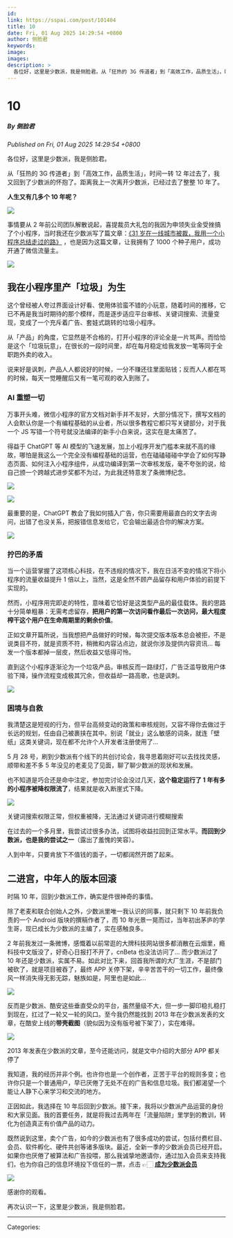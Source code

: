 ```yaml
---
id: 
link: https://sspai.com/post/101404
title: 10
date: Fri, 01 Aug 2025 14:29:54 +0800
author: 侧脸君
keywords: 
image: 
images: 
description: >
  各位好，这里是少数派，我是侧脸君。从「狂热的 3G 传道者」到「高效工作，品质生活」，时间一转 12 年过去了，我又回到了少数派的怀抱了。距离我上一次离开少数派，已经过去了整整 10 年了。人生又有几多个 10 年呢？事情要从 2 年前公司团队解散说起，喜提裁员大礼包的我因为申领失业金受挫搞了个小程序，当时我还在少数派写了篇文章：《31 岁在一线城市被裁，我用一个小程序总结走过的路》 ，也是因为这篇文章，让我拥有了 1000 个种子用户，成功开通了微信流量主。我在小程序里产「垃圾」为生这个曾经被人夸过界面设计好看、使用体验蛮不错的小玩意，随着时间的推移，它已不再是我当时期待的那个模样，而是逐步适应平台审核、关键词搜索、流量变现，变成了一个充斥着广告、套娃式跳转的垃圾小程序。从「产品」的角度，它显然是不合格的，打开小程序的评论全是一片骂声。而恰恰是这个「垃圾玩意」，在很长的一段时间里，却在每月稳定给我发放一笔等同于全职跑外卖的收入。说来好是讽刺，产品人人都说好的时候，一分不赚还往里面贴钱；反而人人都在骂的时候，每天一觉睡醒后又有一笔可观的收入到账了。AI 重塑一切万事开头难，微信小程序的官方文档对新手并不友好，大部分情况下，撰写文档的人会默认你是一个有编程基础的从业者，所以很多教程它都只写关键部分，对于我一个 JS 写错一个符号就没法编译的新手小白来说，这实在是太痛苦了。得益于 ChatGPT 等 AI 模型的飞速发展，加上小程序开发门槛本来就不高的缘故，哪怕是我这么一个完全没有编程基础的运营，也在磕磕碰碰中学会了如何写静态页面、如何注入小程序组件，从成功编译到第一次审核发版，毫不夸张的说，给自己颁一个跨越式进步奖都不为过，为此我还特意发了条微博纪念。最重要的是，ChatGPT 教会了我如何插入广告，你只需要用最直白的文字去询问，出错了也没关系，把报错信息发给它，它会输出最适合你的解决方案。拧巴的矛盾当一个运营掌握了这项核心科技，在不违规的情况下，我在日活不变的情况下将小程序的流量收益提升 1 倍以上，当然，这是全然不顾产品留存和用户体验的前提下实现的。然而，小程序用完即走的特性，意味着它恰好是这类型产品的最佳载体。我的思路十分简单粗暴：无需考虑留存，把用户的第一次访问看作最后一次访问，最大程度榨干这个用户在生命周期里的剩余价值。正如文章开篇所说，当我想把产品做好的时候，每次提交版本版本总会被拒，不是说类目不符，就是资质不符，稍微和内容沾点边，就说你涉及提供内容资讯… 每发一个版本都掉一层皮，然后收益又低得可怜。直到这个小程序逐渐沦为一个垃圾产品，审核反而一路绿灯，广告泛滥导致用户体验下降，操作流程变成极其冗余，但收益却一路高歌，也是讽刺。困境与自救我清楚这是短视的行为，但平台高频变动的政策和审核规则，又容不得你去做过于长远的规划，任由自己被裹挟在其中。别说「就业」这么敏感的词条，就连「壁纸」这类关键词，现在都不允许个人开发者注册使用了…5 月 28 号，刷到少数派有个线下的共创讨论会，我寻思着刚好可以去找找灵感，顺带和差不多 5 年没见的老麦见了见面，聊了聊少数派的现状和发展。也不知道是巧合还是命中注定，参加完讨论会没过几天，这个稳定运行了 1 年有多的小程序被降权限流了，结果就是收入断崖式下降。关键词搜索权限正常，但权重被降，无法通过关键词进行模糊搜索在过去的一个多月里，我尝试过很多办法，试图将收益拉回到正常水平。而回到少数派，也是我的尝试之一（露出了羞愧的笑容）。人到中年，只要肯放下不值钱的面子，一切都阔然开朗了起来。二进宫，中年人的版本回滚时隔 10 年，回到少数派工作，确实是件很神奇的事情。除了老麦和联合创始人之外，少数派里唯一我认识的同事，就只剩下 10 年前我负责的一个 Android 版块的撰稿作者了，而 10 年光景一晃而过，当年初出茅庐的学生哥，现已成长为少数派的主编了，实在感触良多。2 年前我发过一条微博，感慨着以前常逛的大牌科技网站很多都消散在云烟里，瘾科技中文版没了，好奇心日报打不开了，cnBeta 也没法访问了... 而少数派过了 10 年还是少数派，实属不易。如此对比下来，回首我所谓的大厂生涯，不是部门被砍了，就是项目被吞了，最终 APP 关停下架，辛辛苦苦干的一切工作，最终像风一样消失得无影无踪，魅族如是，阿里也是如此…反而是少数派、酷安这些垂直受众的平台，虽然量级不大，但一步一脚印稳扎稳打到现在，扛过了一轮又一轮的风口。至今我仍然能找到 2013 年在少数派发表的文章，在酷安上线的带壳截图（貌似因为没有版号被下架了），实在难得。2013
---
```

# 10
##### By 侧脸君
_Published on Fri, 01 Aug 2025 14:29:54 +0800_

各位好，这里是少数派，我是侧脸君。

从「狂热的 3G 传道者」到「高效工作，品质生活」，时间一转 12 年过去了，我又回到了少数派的怀抱了。距离我上一次离开少数派，已经过去了整整 10 年了。

**人生又有几多个 10 年呢？**

![](https://cdnfile.sspai.com/2025/07/31/d82b02733337a781aa181b35980268c1.png?imageView2/2/w/1120/q/40/interlace/1/ignore-error/1)

事情要从 2 年前公司团队解散说起，喜提裁员大礼包的我因为申领失业金受挫搞了个小程序，当时我还在少数派写了篇文章：[《31 岁在一线城市被裁，我用一个小程序总结走过的路》](https://sspai.com/post/83956) ，也是因为这篇文章，让我拥有了 1000 个种子用户，成功开通了微信流量主。

![](https://cdnfile.sspai.com/2025/07/28/5241bf75c7cf8143791507369c4d1b15.png?imageView2/2/w/1120/q/40/interlace/1/ignore-error/1)

我在小程序里产「垃圾」为生
-------------

这个曾经被人夸过界面设计好看、使用体验蛮不错的小玩意，随着时间的推移，它已不再是我当时期待的那个模样，而是逐步适应平台审核、关键词搜索、流量变现，变成了一个充斥着广告、套娃式跳转的垃圾小程序。

从「产品」的角度，它显然是不合格的，打开小程序的评论全是一片骂声。而恰恰是这个「垃圾玩意」，在很长的一段时间里，却在每月稳定给我发放一笔等同于全职跑外卖的收入。

说来好是讽刺，产品人人都说好的时候，一分不赚还往里面贴钱；反而人人都在骂的时候，每天一觉睡醒后又有一笔可观的收入到账了。

### **AI 重塑一切**

万事开头难，微信小程序的官方文档对新手并不友好，大部分情况下，撰写文档的人会默认你是一个有编程基础的从业者，所以很多教程它都只写关键部分，对于我一个 JS 写错一个符号就没法编译的新手小白来说，这实在是太痛苦了。

得益于 ChatGPT 等 AI 模型的飞速发展，加上小程序开发门槛本来就不高的缘故，哪怕是我这么一个完全没有编程基础的运营，也在磕磕碰碰中学会了如何写静态页面、如何注入小程序组件，从成功编译到第一次审核发版，毫不夸张的说，给自己颁一个跨越式进步奖都不为过，为此我还特意发了条微博纪念。

![](https://cdnfile.sspai.com/2025/07/28/7a0631e5ffdd5f35bd0f65618c31dc0c.png?imageView2/2/w/1120/q/40/interlace/1/ignore-error/1)

![](https://cdnfile.sspai.com/2025/07/28/ded48d621f410d7a07c6a268a711296e.png?imageView2/2/w/1120/q/40/interlace/1/ignore-error/1)

最重要的是，ChatGPT 教会了我如何插入广告，你只需要用最直白的文字去询问，出错了也没关系，把报错信息发给它，它会输出最适合你的解决方案。

![](https://cdnfile.sspai.com/2025/07/28/4edccb12270de671648425b29f0fd7d5.png?imageView2/2/w/1120/q/40/interlace/1/ignore-error/1)

### **拧巴的矛盾**

当一个运营掌握了这项核心科技，在不违规的情况下，我在日活不变的情况下将小程序的流量收益提升 1 倍以上，当然，这是全然不顾产品留存和用户体验的前提下实现的。

然而，小程序用完即走的特性，意味着它恰好是这类型产品的最佳载体。我的思路十分简单粗暴：无需考虑留存，**把用户的第一次访问看作最后一次访问，最大程度榨干这个用户在生命周期里的剩余价值**。

正如文章开篇所说，当我想把产品做好的时候，每次提交版本版本总会被拒，不是说类目不符，就是资质不符，稍微和内容沾点边，就说你涉及提供内容资讯… 每发一个版本都掉一层皮，然后收益又低得可怜。

直到这个小程序逐渐沦为一个垃圾产品，审核反而一路绿灯，广告泛滥导致用户体验下降，操作流程变成极其冗余，但收益却一路高歌，也是讽刺。

![](https://cdnfile.sspai.com/2025/07/28/5dcbe673db09272a91e56ceca6ea1189.png?imageView2/2/w/1120/q/40/interlace/1/ignore-error/1)

### 困境与自救

我清楚这是短视的行为，但平台高频变动的政策和审核规则，又容不得你去做过于长远的规划，任由自己被裹挟在其中。别说「就业」这么敏感的词条，就连「壁纸」这类关键词，现在都不允许个人开发者注册使用了…

5 月 28 号，刷到少数派有个线下的共创讨论会，我寻思着刚好可以去找找灵感，顺带和差不多 5 年没见的老麦见了见面，聊了聊少数派的现状和发展。

也不知道是巧合还是命中注定，参加完讨论会没过几天，**这个稳定运行了 1 年有多的小程序被降权限流了**，结果就是收入断崖式下降。

![](https://cdnfile.sspai.com/2025/07/28/39fbb09d62d4bc0fa341cbfecbd09e1a.png?imageView2/2/w/1120/q/40/interlace/1/ignore-error/1)

关键词搜索权限正常，但权重被降，无法通过关键词进行模糊搜索

在过去的一个多月里，我尝试过很多办法，试图将收益拉回到正常水平。**而回到少数派，也是我的尝试之一**（露出了羞愧的笑容）。

人到中年，只要肯放下不值钱的面子，一切都阔然开朗了起来。

二进宫，中年人的版本回滚
------------

时隔 10 年，回到少数派工作，确实是件很神奇的事情。

除了老麦和联合创始人之外，少数派里唯一我认识的同事，就只剩下 10 年前我负责的一个 Android 版块的撰稿作者了，而 10 年光景一晃而过，当年初出茅庐的学生哥，现已成长为少数派的主编了，实在感触良多。

2 年前我发过一条微博，感慨着以前常逛的大牌科技网站很多都消散在云烟里，瘾科技中文版没了，好奇心日报打不开了，cnBeta 也没法访问了... 而少数派过了 10 年还是少数派，实属不易。如此对比下来，回首我所谓的大厂生涯，不是部门被砍了，就是项目被吞了，最终 APP 关停下架，辛辛苦苦干的一切工作，最终像风一样消失得无影无踪，魅族如是，阿里也是如此…

![](https://cdnfile.sspai.com/2025/07/28/e270014cef140e77c2601e485eb7a99a.png?imageView2/2/w/1120/q/40/interlace/1/ignore-error/1)

反而是少数派、酷安这些垂直受众的平台，虽然量级不大，但一步一脚印稳扎稳打到现在，扛过了一轮又一轮的风口。至今我仍然能找到 2013 年在少数派发表的文章，在酷安上线的**带壳截图**（貌似因为没有版号被下架了），实在难得。

![](https://cdnfile.sspai.com/2025/07/28/dc43ba94c6abd51a921d20aa09b26d2a.png?imageView2/2/w/1120/q/40/interlace/1/ignore-error/1)

2013 年发表在少数派的文章，至今还能访问，就是文中介绍的大部分 APP 都关停了

我知道，我的经历并非个例。也许你也是一个创作者，正苦于平台的规则多变；也许你只是一个普通用户，早已厌倦了无处不在的广告和信息垃圾。我们都渴望一个能让人静下心来学习和交流的地方。

正因如此，我选择在 10 年后回到少数派。接下来，我将以少数派产品运营的身份和大家见面。我的首要任务，就是将我过去两年在「流量陷阱」里学到的教训，转化为创造真正有价值产品的动力。

既然说到这里，卖个广告，如今的少数派也有了很多成功的尝试，包括付费栏目、会员、软件孵化、硬件共创等诸多版块。最近，全新一季的少数派会员已经开启。如果你也厌倦了被算法和广告投喂，那么我诚挚地邀请你，通过加入会员来支持我们，也为你自己的信息环境投下信任的一票，点击 👉🏻 [**成为少数派会员**](https://sspai.com/prime/explore)

[![](https://cdnfile.sspai.com/2025/08/01/00da131eac6c1eba0b6760767fe199bb.png?imageView2/2/w/1120/q/40/interlace/1/ignore-error/1)](https://sspai.com/prime/explore)

感谢你的观看。

再次认识一下，这里是少数派，我是侧脸君。

---
Categories: 